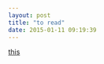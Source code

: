 ```yaml
---
layout: post
title: "to read"
date: 2015-01-11 09:19:39
---
```


[this][1]

 [1]: /assets/02-073.ps.gz.ps.pdf